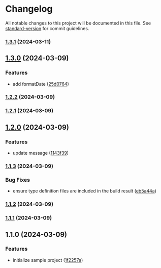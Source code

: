 # Changelog

All notable changes to this project will be documented in this file. See [standard-version](https://github.com/conventional-changelog/standard-version) for commit guidelines.

### [1.3.1](https://github.com/nabeliwo/sample-package/compare/v1.3.0...v1.3.1) (2024-03-11)

## [1.3.0](https://github.com/nabeliwo/sample-package/compare/v1.2.2...v1.3.0) (2024-03-09)


### Features

* add formatDate ([25d0764](https://github.com/nabeliwo/sample-package/commit/25d07648f6a7080b86906faa01c615122c61deed))

### [1.2.2](https://github.com/nabeliwo/sample-package/compare/v1.2.1...v1.2.2) (2024-03-09)

### [1.2.1](https://github.com/nabeliwo/sample-package/compare/v1.2.0...v1.2.1) (2024-03-09)

## [1.2.0](https://github.com/nabeliwo/sample-package/compare/v1.1.3...v1.2.0) (2024-03-09)


### Features

* update message ([1143f39](https://github.com/nabeliwo/sample-package/commit/1143f393fa7bc2712a6280aa846f09c7c7041ce9))

### [1.1.3](https://github.com/nabeliwo/sample-package/compare/v1.1.2...v1.1.3) (2024-03-09)


### Bug Fixes

* ensure type definition files are included in the build result ([eb5a44a](https://github.com/nabeliwo/sample-package/commit/eb5a44a6c6edf2bf9550a6da28383f54d8305624))

### [1.1.2](https://github.com/nabeliwo/sample-package/compare/v1.1.1...v1.1.2) (2024-03-09)

### [1.1.1](https://github.com/nabeliwo/sample-package/compare/v1.1.0...v1.1.1) (2024-03-09)

## 1.1.0 (2024-03-09)


### Features

* initialize sample project ([1f2257a](https://github.com/nabeliwo/sample-package/commit/1f2257a1ce22f15ceb18f2e5d1c98961d928b281))
